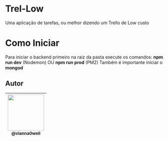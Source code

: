 # Trel-Low
Uma aplicação de tarefas, ou melhor dizendo um Trello de Low custo

# Como Iniciar 
Para iniciar o backend primeiro na raiz da pasta execute os comandos:
**npm run dev** (Nodemon) OU **npm run prod** (PM2)
Também é importante iniciar o **mongod**

## Autor

| [<img src="https://avatars3.githubusercontent.com/u/41162196?s=460&v=4" width=115><br><sub>@vianna0well</sub>](https://github.com/Vianna0well) |
| :---: |
